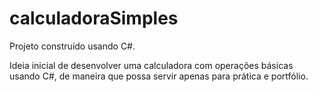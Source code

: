 # calculadoraSimples
Projeto construído usando C#.

Ideia inicial de desenvolver uma calculadora com operações básicas usando C#, de maneira que possa servir apenas para prática e portfólio.


